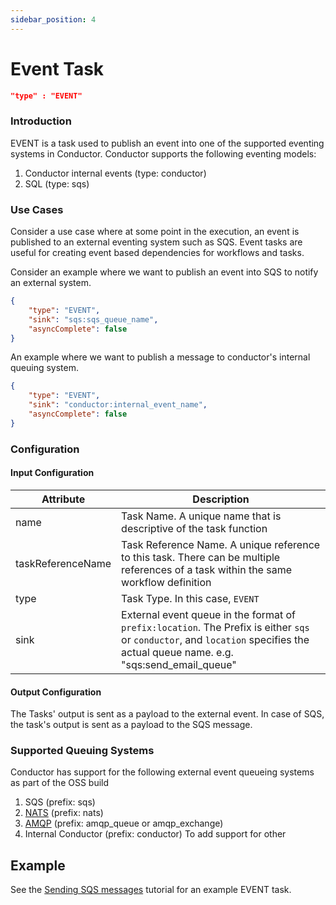 ```yaml
---
sidebar_position: 4
---
```


# Event Task

```json
"type" : "EVENT"
```

### Introduction
EVENT is a task used to publish an event into one of the supported eventing systems in Conductor.
Conductor supports the following eventing models:
1. Conductor internal events (type: conductor)
2. SQL (type: sqs)

### Use Cases 
Consider a use case where at some point in the execution, an event is published to an external eventing system such as SQS.
Event tasks are useful for creating event based dependencies for workflows and tasks.

Consider an example where we want to publish an event into SQS to notify an external system. 

```json
{
    "type": "EVENT",
    "sink": "sqs:sqs_queue_name",
    "asyncComplete": false
}
```

An example where we want to publish a message to conductor's internal queuing system.
```json
{
    "type": "EVENT",
    "sink": "conductor:internal_event_name",
    "asyncComplete": false
}
```


### Configuration

#### Input Configuration

| Attribute      | Description |
| ----------- | ----------- |
| name      | Task Name. A unique name that is descriptive of the task function      |
| taskReferenceName   | Task Reference Name. A unique reference to this task. There can be multiple references of a task within the same workflow definition        |
| type   | Task Type. In this case, `EVENT`        |
| sink   | External event queue in the format of `prefix:location`.  The Prefix is either `sqs` or `conductor`, and `location` specifies the actual queue name. e.g. "sqs:send_email_queue" |

#### Output Configuration
The Tasks' output is sent as a payload to the external event. In case of SQS, the task's output is sent as a payload to the SQS message.

### Supported Queuing Systems
Conductor has support for the following external event queueing systems as part of the OSS build
1. SQS (prefix: sqs)
2. [NATS](https://github.com/Netflix/conductor/tree/main/contribs/src/main/java/com/netflix/conductor/contribs/queue/nats) (prefix: nats)
3. [AMQP](https://github.com/Netflix/conductor/tree/main/contribs/src/main/java/com/netflix/conductor/contribs/queue/amqp) (prefix: amqp_queue or amqp_exchange)
4. Internal Conductor (prefix: conductor) 
To add support for other 

## Example

See the [Sending SQS messages](/content/docs/how-tos/Tasks/SQS-event-task) tutorial for an example EVENT task.